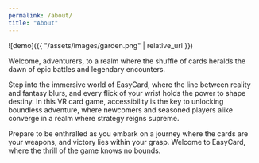 ```yaml
---
permalink: /about/
title: "About"
---
```


![demo]({{ "/assets/images/garden.png" | relative_url }})

Welcome, adventurers, to a realm where the shuffle of cards heralds the dawn of epic battles and legendary encounters. 

Step into the immersive world of EasyCard, where the line between reality and fantasy blurs, and every flick of your wrist holds the power to shape destiny. In this VR card game, accessibility is the key to unlocking boundless adventure, where newcomers and seasoned players alike converge in a realm where strategy reigns supreme. 

Prepare to be enthralled as you embark on a journey where the cards are your weapons, and victory lies within your grasp. Welcome to EasyCard, where the thrill of the game knows no bounds.